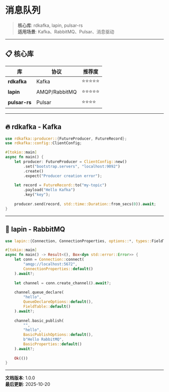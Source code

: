 # 消息队列

> **核心库**: rdkafka, lapin, pulsar-rs  
> **适用场景**: Kafka、RabbitMQ、Pulsar、消息驱动

---

## 📋 核心库

| 库 | 协议 | 推荐度 |
|-----|------|--------|
| **rdkafka** | Kafka | ⭐⭐⭐⭐⭐ |
| **lapin** | AMQP/RabbitMQ | ⭐⭐⭐⭐⭐ |
| **pulsar-rs** | Pulsar | ⭐⭐⭐⭐ |

---

## 🔥 rdkafka - Kafka

```rust
use rdkafka::producer::{FutureProducer, FutureRecord};
use rdkafka::config::ClientConfig;

#[tokio::main]
async fn main() {
    let producer: FutureProducer = ClientConfig::new()
        .set("bootstrap.servers", "localhost:9092")
        .create()
        .expect("Producer creation error");
    
    let record = FutureRecord::to("my-topic")
        .payload("Hello Kafka")
        .key("key");
    
    producer.send(record, std::time::Duration::from_secs(0)).await;
}
```

---

## 🐰 lapin - RabbitMQ

```rust
use lapin::{Connection, ConnectionProperties, options::*, types::FieldTable};

#[tokio::main]
async fn main() -> Result<(), Box<dyn std::error::Error>> {
    let conn = Connection::connect(
        "amqp://localhost:5672",
        ConnectionProperties::default()
    ).await?;
    
    let channel = conn.create_channel().await?;
    
    channel.queue_declare(
        "hello",
        QueueDeclareOptions::default(),
        FieldTable::default()
    ).await?;
    
    channel.basic_publish(
        "",
        "hello",
        BasicPublishOptions::default(),
        b"Hello RabbitMQ",
        BasicProperties::default()
    ).await?;
    
    Ok(())
}
```

---

**文档版本**: 1.0.0  
**最后更新**: 2025-10-20
